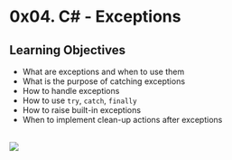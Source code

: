 # 0x04. C# - Exceptions
## Learning Objectives
* What are exceptions and when to use them
* What is the purpose of catching exceptions
* How to handle exceptions
* How to use `try`, `catch`, `finally`
* How to raise built-in exceptions
* When to implement clean-up actions after exceptions
<br>
<img src="https://www.holbertonschool.com/holberton-logo.png">